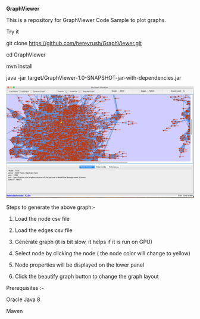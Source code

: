 **GraphViewer**

This is a repository for GraphViewer Code Sample to plot graphs.

Try it

git clone https://github.com/herevrush/GraphViewer.git

cd GraphViewer

mvn install

java -jar target/GraphViewer-1.0-SNAPSHOT-jar-with-dependencies.jar 

![Alt text](images/screen.png?raw=true "GraphViwer Screenshot")


Steps to generate the above graph:-

1) Load the node csv file

2) Load the edges csv file

3) Generate graph (it is bit slow, it helps if it is run on GPU)

4) Select node by clicking the node ( the node color will change to yellow)

5) Node properties will be displayed on the lower panel

6) Click the beautify graph button to change the graph layout 

Prerequisites :-

Oracle Java 8

Maven
